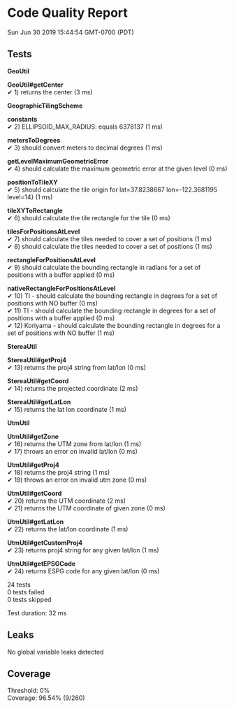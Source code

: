 # Code Quality Report  
Sun Jun 30 2019 15:44:54 GMT-0700 (PDT)  
  
## Tests
    
**GeoUtil**  
  
**GeoUtil#getCenter**  
✔ 1) returns the center (3 ms)  
  
**GeographicTilingScheme**  
  
**constants**  
✔ 2) ELLIPSOID_MAX_RADIUS: equals 6378137 (1 ms)  
  
**metersToDegrees**  
✔ 3) should convert meters to decimal degrees (1 ms)  
  
**getLevelMaximumGeometricError**  
✔ 4) should calculate the maximum geometric error at the given level (0 ms)  
  
**positionToTileXY**  
✔ 5) should calculate the tile origin for lat=37.8238667 lon=-122.3681195 level=14} (1 ms)  
  
**tileXYToRectangle**  
✔ 6) should calculate the tile rectangle for the tile (0 ms)  
  
**tilesForPositionsAtLevel**  
✔ 7) should calculate the tiles needed to cover a set of positions (1 ms)  
✔ 8) should calculate the tiles needed to cover a set of positions (1 ms)  
  
**rectangleForPositionsAtLevel**  
✔ 9) should calculate the bounding rectangle in radians for a set of positions with a buffer applied (0 ms)  
  
**nativeRectangleForPositionsAtLevel**  
✔ 10) TI - should calculate the bounding rectangle in degrees for a set of positions with NO buffer (0 ms)  
✔ 11) TI - should calculate the bounding rectangle in degrees for a set of positions with a buffer applied (0 ms)  
✔ 12) Koriyama - should calculate the bounding rectangle in degrees for a set of positions with NO buffer (1 ms)  
  
**StereaUtil**  
  
**StereaUtil#getProj4**  
✔ 13) returns the proj4 string from lat/lon (0 ms)  
  
**StereaUtil#getCoord**  
✔ 14) returns the projected coordinate (2 ms)  
  
**StereaUtil#getLatLon**  
✔ 15) returns the lat lon coordinate (1 ms)  
  
**UtmUtil**  
  
**UtmUtil#getZone**  
✔ 16) returns the UTM zone from lat/lon (1 ms)  
✔ 17) throws an error on invalid lat/lon (0 ms)  
  
**UtmUtil#getProj4**  
✔ 18) returns the proj4 string (1 ms)  
✔ 19) throws an error on invalid utm zone (0 ms)  
  
**UtmUtil#getCoord**  
✔ 20) returns the UTM coordinate (2 ms)  
✔ 21) returns the UTM coordinate of given zone (0 ms)  
  
**UtmUtil#getLatLon**  
✔ 22) returns the lat/lon coordinate (1 ms)  
  
**UtmUtil#getCustomProj4**  
✔ 23) returns proj4 string for any given lat/lon (1 ms)  
  
**UtmUtil#getEPSGCode**  
✔ 24) returns ESPG code for any given lat/lon (0 ms)  
  
  
24 tests  
0 tests failed  
0 tests skipped  
  
Test duration: 32 ms  
  
  
## Leaks  
No global variable leaks detected  
  
  
## Coverage  
Threshold: 0%  
Coverage: 96.54% (9/260)  
  
